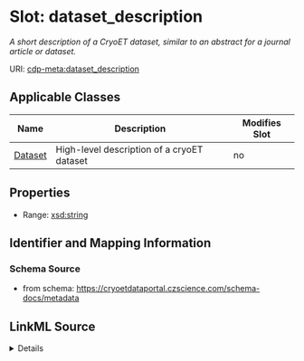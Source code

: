 # Slot: dataset_description


_A short description of a CryoET dataset, similar to an abstract for a journal article or dataset._



URI: [cdp-meta:dataset_description](https://cryoetdataportal.czscience.com/schema/metadata/dataset_description)



<!-- no inheritance hierarchy -->




## Applicable Classes

| Name | Description | Modifies Slot |
| --- | --- | --- |
[Dataset](Dataset.md) | High-level description of a cryoET dataset |  no  |







## Properties

* Range: [xsd:string](http://www.w3.org/2001/XMLSchema#string)





## Identifier and Mapping Information







### Schema Source


* from schema: https://cryoetdataportal.czscience.com/schema-docs/metadata




## LinkML Source

<details>
```yaml
name: dataset_description
description: A short description of a CryoET dataset, similar to an abstract for a
  journal article or dataset.
from_schema: https://cryoetdataportal.czscience.com/schema-docs/metadata
exact_mappings:
- cdp-common:dataset_description
rank: 1000
alias: dataset_description
owner: Dataset
domain_of:
- Dataset
range: string
inlined: true
inlined_as_list: true

```
</details>